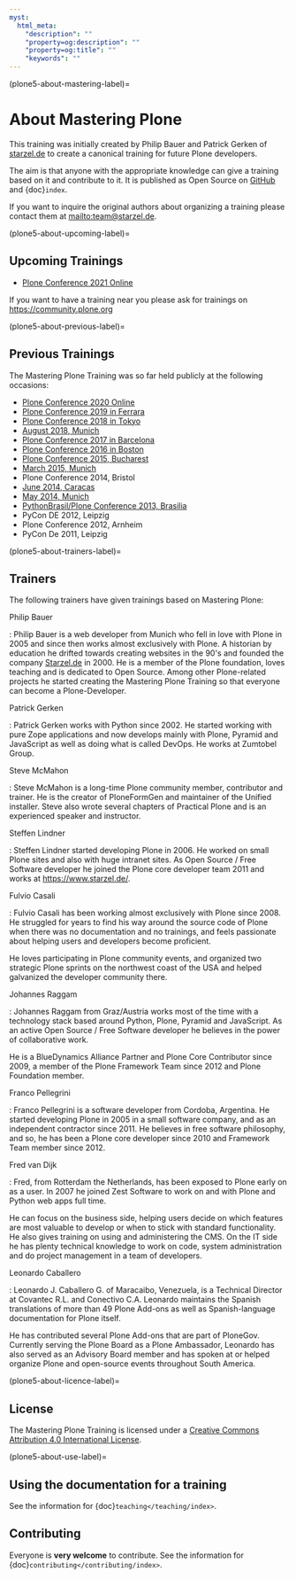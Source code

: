 ```yaml
---
myst:
  html_meta:
    "description": ""
    "property=og:description": ""
    "property=og:title": ""
    "keywords": ""
---
```


(plone5-about-mastering-label)=

# About Mastering Plone

This training was initially created by Philip Bauer and Patrick Gerken of [starzel.de](https://www.starzel.de) to create
a canonical training for future Plone developers.

The aim is that anyone with the appropriate knowledge can give a training based on it and contribute to it.
It is published as Open Source on [GitHub](https://github.com/plone/training) and {doc}`index`.

If you want to inquire the original authors about organizing a training please contact them at <mailto:team@starzel.de>.

(plone5-about-upcoming-label)=

## Upcoming Trainings

- [Plone Conference 2021 Online](https://2021.ploneconf.org/)

If you want to have a training near you please ask for trainings on <https://community.plone.org>

(plone5-about-previous-label)=

## Previous Trainings

The Mastering Plone Training was so far held publicly at the following occasions:

- [Plone Conference 2020 Online](https://2020.ploneconf.org/)
- [Plone Conference 2019 in Ferrara](https://2019.ploneconf.org/)
- [Plone Conference 2018 in Tokyo](https://2018.ploneconf.org/)
- [August 2018, Munich](https://plone.org/news-and-events/events/community/mastering-plone-training-in-munich)
- [Plone Conference 2017 in Barcelona](https://2017.ploneconf.org/)
- [Plone Conference 2016 in Boston](https://2016.ploneconf.org/)
- [Plone Conference 2015, Bucharest](https://2015.ploneconf.org/)
- [March 2015, Munich](https://www.starzel.de/blog/mastering-plone-training-march-2015)
- Plone Conference 2014, Bristol
- [June 2014, Caracas](https://twitter.com/hellfish2/status/476906131970068480)
- [May 2014, Munich](https://www.starzel.de/blog/mastering-plone)
- [PythonBrasil/Plone Conference 2013, Brasilia](http://2013.pythonbrasil.org.br/)
- PyCon DE 2012, Leipzig
- Plone Conference 2012, Arnheim
- PyCon De 2011, Leipzig

(plone5-about-trainers-label)=

## Trainers

The following trainers have given trainings based on Mastering Plone:

Philip Bauer

: Philip Bauer is a web developer from Munich who fell in love with Plone in 2005 and since then works almost exclusively with Plone.
  A historian by education he drifted towards creating websites in the 90's and founded the company [Starzel.de](https://www.starzel.de/) in 2000.
  He is a member of the Plone foundation, loves teaching and is dedicated to Open Source.
  Among other Plone-related projects he started creating the Mastering Plone Training so that everyone can become a Plone-Developer.

Patrick Gerken

: Patrick Gerken works with Python since 2002.
  He started working with pure Zope applications and now develops mainly with Plone, Pyramid and JavaScript as well as doing what is called DevOps.
  He works at Zumtobel Group.

Steve McMahon

: Steve McMahon is a long-time Plone community member, contributor and trainer.
  He is the creator of PloneFormGen and maintainer of the Unified installer.
  Steve also wrote several chapters of Practical Plone and is an experienced speaker and instructor.

Steffen Lindner

: Steffen Lindner started developing Plone in 2006.
  He worked on small Plone sites and also with huge intranet sites.
  As Open Source / Free Software developer he joined the Plone core developer team 2011 and works at https://www.starzel.de/.

Fulvio Casali

: Fulvio Casali has been working almost exclusively with Plone since 2008.
  He struggled for years to find his way around the source code of Plone when there was no documentation and no trainings,
  and feels passionate about helping users and developers become proficient.

  He loves participating in Plone community events, and organized two strategic Plone sprints on the northwest coast
  of the USA and helped galvanized the developer community there.

Johannes Raggam

: Johannes Raggam from Graz/Austria works most of the time with a technology stack based around Python, Plone, Pyramid and JavaScript.
  As an active Open Source / Free Software developer he believes in the power of collaborative work.

  He is a BlueDynamics Alliance Partner and Plone Core Contributor since 2009, a member of the Plone Framework Team since 2012 and Plone Foundation member.

Franco Pellegrini

: Franco Pellegrini is a software developer from Cordoba, Argentina.
  He started developing Plone in 2005 in a small software company, and as an independent contractor since 2011.
  He believes in free software philosophy, and so, he has been a Plone core developer since 2010 and Framework Team member since 2012.

Fred van Dijk

: Fred, from Rotterdam the Netherlands, has been exposed to Plone early on as a user.
  In 2007 he joined Zest Software to work on and with Plone and Python web apps full time.

  He can focus on the business side, helping users decide on which features are most valuable to develop or when to stick with standard functionality. He also gives training on using and administering the CMS.
  On the IT side he has plenty technical knowledge to work on code, system administration and do project management in a team of developers.

Leonardo Caballero

: Leonardo J. Caballero G. of Maracaibo, Venezuela, is a Technical Director at Covantec R.L. and Conectivo C.A.
  Leonardo maintains the Spanish translations of more than 49 Plone Add-ons as well as Spanish-language documentation for Plone itself.

  He has contributed several Plone Add-ons that are part of PloneGov.
  Currently serving the Plone Board as a Plone Ambassador, Leonardo has also served as an Advisory Board member
  and has spoken at or helped organize Plone and open-source events throughout South America.


(plone5-about-licence-label)=

## License

The Mastering Plone Training is licensed under a [Creative Commons Attribution 4.0 International License](https://creativecommons.org/licenses/by/4.0/).


(plone5-about-use-label)=

## Using the documentation for a training

See the information for {doc}`teaching</teaching/index>`.


## Contributing

Everyone is **very welcome** to contribute. See the information for {doc}`contributing</contributing/index>`.
